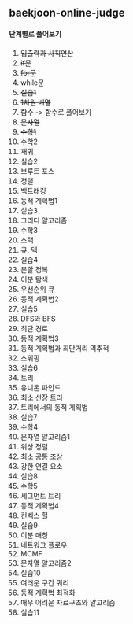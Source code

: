 ## baekjoon-online-judge

#### 단계별로 풀어보기
1. ~~입출력과 사칙연산~~
1. ~~if문~~
1. ~~for문~~
1. ~~while문~~
1. ~~실습1~~
1. ~~1차원 배열~~
1. ~~함수~~ -> 함수로 풀어보기
1. ~~문자열~~
1. ~~수학1~~
1. 수학2
1. 재귀
1. 실습2
1. 브루트 포스
1. 정렬
1. 백트래킹
1. 동적 계획법1
1. 실습3
1. 그리디 알고리즘
1. 수학3
1. 스택
1. 큐, 덱
1. 실습4
1. 분할 정복
1. 이분 탐색
1. 우선순위 큐
1. 동적 계획법2
1. 실습5
1. DFS와 BFS
1. 최단 경로
1. 동적 계획법3
1. 동적 계획법과 최단거리 역추적
1. 스위핑
1. 실습6
1. 트리
1. 유니온 파인드
1. 최소 신장 트리
1. 트리에서의 동적 계획법
1. 실습7
1. 수학4
1. 문자열 알고리즘1
1. 위상 정렬
1. 최소 공통 조상
1. 강한 연결 요소
1. 실습8
1. 수학5
1. 세그먼트 트리
1. 동적 계획법4
1. 컨벡스 헐
1. 실습9
1. 이분 매칭
1. 네트워크 플로우
1. MCMF
1. 문자열 알고리즘2
1. 실습10
1. 여러운 구간 쿼리
1. 동적 계획법 최적화
1. 매우 어려운 자료구조와 알고리즘
1. 실습11
